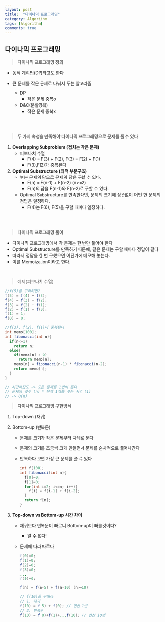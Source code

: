 ```yaml
---
layout: post
title:  "다이나믹 프로그래밍" 
category: Algorithm
tags: [Algorithm]
comments: true
---
```




## 다이나믹 프로그래밍

> **다이나믹 프로그래밍 정의**

- 동적 계획법(DP)라고도 한다

- 큰 문제를 작은 문제로 나눠서 푸는 알고리즘
  - DP
    - 작은 문제 중복o
  - D&C(분할정복)
    - 작은 문제 중복x



<br>

<br>

> **두 가지 속성을 만족해야 다이나믹 프로그래밍으로 문제를 풀 수 있다**

1. **Overlapping Subproblem (겹치는 작은 문제)**
   - 피보나치 수열
     - F(4) = F(3) + F(2), F(3) = F(2) + F(1)
     - F(3),F(2)가 중복된다
2. **Optimal Substructure (최적 부분구조)**
   - 부분 문제의 답으로 문제의 답을 구할 수 있다.
     - F(n) = F(n-1) + F(n-2) (n>=2)
     - F(n)의 답을 F(n-1)와 F(n-2)로 구할 수 있다.
   - Optimal Substructure를 만족한다면, 문제의 크기에 상관없이 어떤 한 문제의 정답은 일정하다.
     - F(4)는 F(6), F(5)을 구할 때마다 일정하다.

<br>

<br>

> **다이나믹 프로그래밍  풀이**

- 다이나믹 프로그래밍에서 각 문제는 한 번만 풀어야 한다
- Optimal Substructure를 만족하기 때문에, 같은 문제는 구할 때마다 정답이 같다
- 따라서 정답을 한 번 구했으면 어딘가에 메모해 놓는다.
- 이를 Memoization이라고 한다.

<br>

> 예제(피보나치 수열)

```java
//f(5)를 구하려면?
f(5) = f(4) + f(3);
f(4) = f(3) + f(2);
f(3) = f(2) + f(1);
f(2) = f(1) + f(0);
f(1) = 1;
f(0) = 0;

//f(3), f(2), f(1)이 중복된다
int memo[100];
int fibonacci(int n){
  if(n<=1)
    return n;
  else{
    if(memo[n] > 0)
      return memo[n];
    memo[n] = fibonacci(n-1) * fibonacci(n-2);
    return memo[n];
  }
}

// 시간복잡도 -> 모든 문제를 1번씩 푼다
// 문제의 갯수 (n) * 문제 1개를 푸는 시간 (1)
// -> O(n)
```



> **다이나믹 프로그래밍 구현방식**

1. Top-down (재귀)

2. Bottom-up (반복문)

   - 문제를 크기가 작은 문제부터 차례로 푼다

   - 문제의 크기를 조금씩 크게 만들면서 문제를 순차적으로 풀어나간다

   - 반복하다 보면 가장 큰 문제를 풀 수 있다

     ```java
     int f[100];
     int fibonacci(int n){
       f[0]=0;
       f[1]=0;
       for(int i=2; i<=n; i++){
         f[i] = f[i-1] + f[i-2];
       }
       return f[n];
     }
     ```

3. **Top-down vs Bottom-up 시간 차이**

   - 재귀보다 반복문이 빠르니 Bottom-up이 빠를것이다?

     - 알 수 없다!

   - 문제에 따라 따르다

     ```java
     f(0)=0;
     f(1)=0;
     f(2)=0;
     f(3)=0;
     ...
     f(9)=0;
     
     f(n) = f(n-5) + f(n-10) (n>=10)
     
     // f(10)을 구해라
     // 1. 재귀
     f(10) = f(5) + f(0); // 연산 1번
     // 2. 반복문
     f(10) = f(0)+f(1)+...f(10); // 연산 10번
     
     
     ```

     